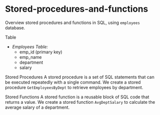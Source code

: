 # Stored-procedures-and-functions
Overview
stored procedures and functions in SQL, using  `employees` database.

Table
- *Employees Table:*
    - emp_id (primary key)
    - emp_name
    - department
    - salary

Stored Procedures
A stored procedure is a set of SQL statements that can be executed repeatedly with a single command. We create a stored procedure `GetEmployeesByDept` to retrieve employees by department.

Stored Functions
A stored function is a reusable block of SQL code that returns a value. We create a stored function `AvgDeptSalary` to calculate the average salary of a department.
